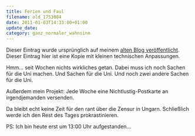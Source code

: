 ```yaml
---
title: Ferien und Faul
filename: old_1753084
date: 2011-01-03T14:33:00+01:00
update_date:
category: ganz_normaler_wahnsinn
---
```

Dieser Eintrag wurde ursprünglich auf meinem [alten Blog veröffentlicht](https://stu.blogger.de/stories/1753084/). Dieser Eintrag hier ist eine Kopie mit kleinen technischen Anpassungen.

Hmm… seit Wochen nichts wirkliches getan. Dabei muss ich noch Sachen für die Uni machen. Und Sachen für die Uni. Und noch zwei andere Sachen für die Uni.

Außerdem mein Projekt: Jede Woche eine Nichtlustig-Postkarte an irgendjemanden versenden.

Da bleibt echt keine Zeit für den rant über die Zensur in Ungarn. Schließlich werde ich den Rest des Tages prokrastinieren.

PS: Ich bin heute erst um 13:00 Uhr aufgestanden…
